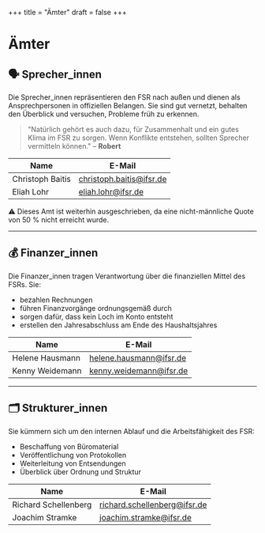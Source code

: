 +++
title = "Ämter"
draft = false
+++

# Ämter

## 🗣️ Sprecher_innen

Die Sprecher\_innen repräsentieren den FSR nach außen und dienen als Ansprechpersonen in offiziellen Belangen. Sie sind gut vernetzt, behalten den Überblick und versuchen, Probleme früh zu erkennen.

> "Natürlich gehört es auch dazu, für Zusammenhalt und ein gutes Klima im FSR zu sorgen. Wenn Konflikte entstehen, sollten Sprecher vermitteln können." – **Robert**

| Name             | E-Mail                                                      |
|------------------|-------------------------------------------------------------|
| Christoph Baitis | [christoph.baitis@ifsr.de](mailto:christoph.baitis@ifsr.de) |
| Eliah Lohr       | [eliah.lohr@ifsr.de](mailto:eliah.lohr@ifsr.de)             |

⚠️ Dieses Amt ist weiterhin ausgeschrieben, da eine nicht-männliche Quote von 50 % nicht erreicht wurde.

---

## 💰 Finanzer_innen

Die Finanzer\_innen tragen Verantwortung über die finanziellen Mittel des FSRs. Sie:
- bezahlen Rechnungen
- führen Finanzvorgänge ordnungsgemäß durch
- sorgen dafür, dass kein Loch im Konto entsteht
- erstellen den Jahresabschluss am Ende des Haushaltsjahres

| Name            | E-Mail                                                    |
|-----------------|-----------------------------------------------------------|
| Helene Hausmann | [helene.hausmann@ifsr.de](mailto:helene.hausmann@ifsr.de) |
| Kenny Weidemann | [kenny.weidemann@ifsr.de](mailto:kenny.weidemann@ifsr.de) |

---

## 🗂️ Strukturer_innen

Sie kümmern sich um den internen Ablauf und die Arbeitsfähigkeit des FSR:
- Beschaffung von Büromaterial
- Veröffentlichung von Protokollen
- Weiterleitung von Entsendungen
- Überblick über Ordnung und Struktur

| Name                 | E-Mail                                                              |
|----------------------|---------------------------------------------------------------------|
| Richard Schellenberg | [richard.schellenberg@ifsr.de](mailto:richard.schellenberg@ifsr.de) |
| Joachim Stramke      | [joachim.stramke@ifsr.de](mailto:joachim.stramke@ifsr.de)           |